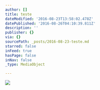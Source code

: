 ```yaml
---
author: []
title: teste
dateModified: '2016-08-23T13:58:02.478Z'
datePublished: '2016-08-26T04:10:39.811Z'
description: ''
publisher: {}
via: {}
sourcePath: _posts/2016-08-23-teste.md
starred: false
inFeed: true
hasPage: false
inNav: false
_type: MediaObject

---
```

![](https://the-grid-user-content.s3-us-west-2.amazonaws.com/8d8dbfb1-002d-4fc1-a978-bf6edf3f2f07.jpg)